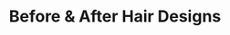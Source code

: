 ---
title: "Before & After Hair Designs"
url: /lynchburg/before-and-after-hair-designs/
shop: hairdresser
---